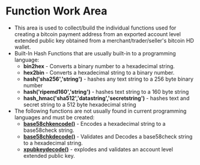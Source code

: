 # Function Work Area
* This area is used to collect/build the individual functions used for creating a bitcoin payment address from an exported account level extended public key obtained from a merchant/trader/seller's bitcoin HD wallet.
* Built-In Hash Functions that are usually built-in to a programming language:
  - **bin2hex** - Converts a binary number to a hexadecimal string.
  - **hex2bin** - Converts a hexadecimal string to a binary number.
  - **hash('sha256','string')** - hashes any text string to a 256 byte binary number
  - **hash('ripemd160','string')** - hashes text string to a 160 byte string
  - **hash_hmac('sha512','datastring','secretstring')** - hashes text and secret string to a 512 byte hexadecimal string
* The following functions are not usually found in current programming languages and must be created:
  - **[base58chkencode()](https://github.com/EAWF/Bitcoin-Merchants-Toolbox/tree/master/Function%20Work%20Area/base58chkencode/base58chkencode.md)** - Encodes a hexadecimal string to a base58check string.
  - **[base58chkdecode()](https://github.com/EAWF/Bitcoin-Merchants-Toolbox/tree/master/Function%20Work%20Area/base58chkdecode/base58chkdecode.md)** - Validates and Decodes a base58check string to a hexadecimal string.
  - **[xpubkeydecode()](https://github.com/EAWF/Bitcoin-Merchants-Toolbox/tree/master/Function%20Work%20Area/xpubkeydecode/xpubkeydecode.md)** - explodes and validates an account level extended public key.
